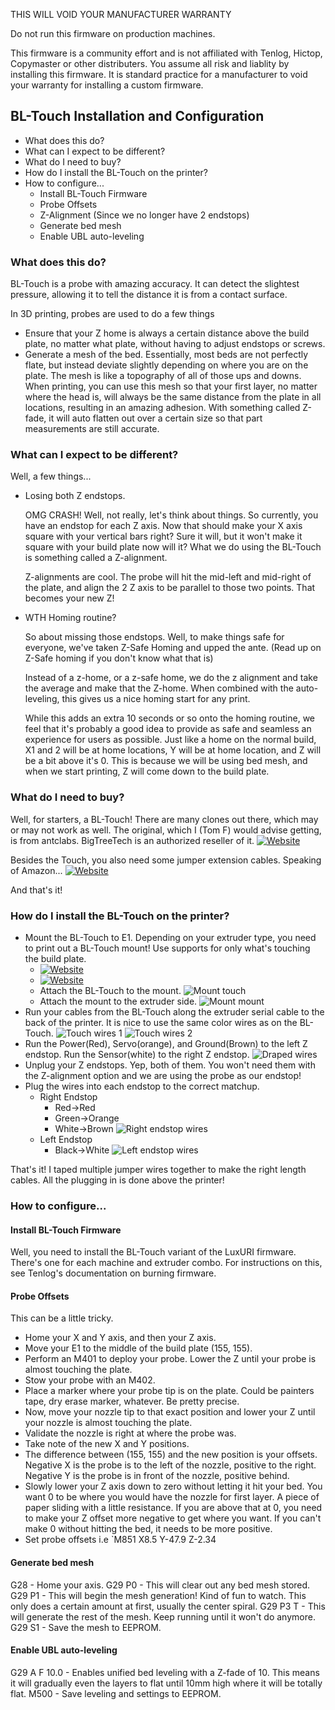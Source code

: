 THIS WILL VOID YOUR MANUFACTURER WARRANTY

Do not run this firmware on production machines.

This firmware is a community effort and is not affiliated with Tenlog, Hictop, Copymaster or other distributers.
You assume all risk and liablity by installing this firmware.
It is standard practice for a manufacturer to void your warranty for installing a custom firmware.

## BL-Touch Installation and Configuration
- What does this do?
- What can I expect to be different?
- What do I need to buy?
- How do I install the BL-Touch on the printer?
- How to configure...
  - Install BL-Touch Firmware
  - Probe Offsets
  - Z-Alignment (Since we no longer have 2 endstops)
  - Generate bed mesh
  - Enable UBL auto-leveling
  
### What does this do?
BL-Touch is a probe with amazing accuracy. It can detect the slightest pressure, allowing it to tell the distance it is from a contact surface.

In 3D printing, probes are used to do a few things
- Ensure that your Z home is always a certain distance above the build plate, no matter what plate, without having to adjust endstops or screws.
- Generate a mesh of the bed. Essentially, most beds are not perfectly flate, but instead deviate slightly depending on where you are on the plate. The mesh is like a topography of all of those ups and downs. When printing, you can use this mesh so that your first layer, no matter where the head is, will always be the same distance from the plate in all locations, resulting in an amazing adhesion. With something called Z-fade, it will auto flatten out over a certain size so that part measurements are still accurate.

### What can I expect to be different?
Well, a few things...
- Losing both Z endstops.

  OMG CRASH! Well, not really, let's think about things. So currently, you have an endstop for each Z axis. Now that should make your X axis square with your vertical bars right? Sure it will, but it won't make it square with your build plate now will it? What we do using the BL-Touch is something called a Z-alignment.
  
  Z-alignments are cool. The probe will hit the mid-left and mid-right of the plate, and align the 2 Z axis to be parallel to those two points. That becomes your new Z!
  
- WTH Homing routine?

  So about missing those endstops. Well, to make things safe for everyone, we've taken Z-Safe Homing and upped the ante. (Read up on Z-Safe homing if you don't know what that is)
  
  Instead of a z-home, or a z-safe home, we do the z alignment and take the average and make that the Z-home. When combined with the auto-leveling, this gives us a nice homing start for any print.
  
  While this adds an extra 10 seconds or so onto the homing routine, we feel that it's probably a good idea to provide as safe and seamless an experience for users as possible. Just like a home on the normal build, X1 and 2 will be at home locations, Y will be at home location, and Z will be a bit above it's 0. This is because we will be using bed mesh, and when we start printing, Z will come down to the build plate.

### What do I need to buy?
Well, for starters, a BL-Touch! There are many clones out there, which may or may not work as well. The original, which I (Tom F) would advise getting, is from antclabs. BigTreeTech is an authorized reseller of it. [![Website](https://img.shields.io/badge/Amazon-green?style=flat-square)](https://www.amazon.com/gp/product/B08BYP4G7J/)

Besides the Touch, you also need some jumper extension cables. Speaking of Amazon... [![Website](https://img.shields.io/badge/Amazon-green?style=flat-square)](https://www.amazon.com/gp/product/B07GD1TH2K/)

And that's it!

### How do I install the BL-Touch on the printer?

- Mount the BL-Touch to E1.
  Depending on your extruder type, you need to print out a BL-Touch mount! Use supports for only what's touching the build plate.
  - [![Website](https://img.shields.io/badge/Titan-black?style=flat-square)](https://github.com/klack/marlin/blob/master/docs/Titan-BL_Touch-Mount.stl)
  - [![Website](https://img.shields.io/badge/Stock-black?style=flat-square)](https://www.thingiverse.com/thing:4726829)
  - Attach the BL-Touch to the mount.
  ![Mount touch](docs/PXL_20210112_202053715.jpg)
  - Attach the mount to the extruder side.
  ![Mount mount](docs/PXL_20210112_202102498.jpg)
- Run your cables from the BL-Touch along the extruder serial cable to the back of the printer. It is nice to use the same color wires as on the BL-Touch.
![Touch wires 1](docs/PXL_20210112_202004002.jpg)
![Touch wires 2](docs/PXL_20210112_202015256.jpg)
- Run the Power(Red), Servo(orange), and Ground(Brown) to the left Z endstop. Run the Sensor(white) to the right Z endstop.
![Draped wires](docs/PXL_20210112_202037819.jpg)
- Unplug your Z endstops. Yep, both of them. You won't need them with the Z-alignment option and we are using the probe as our endstop!
- Plug the wires into each endstop to the correct matchup.
  - Right Endstop
    - Red->Red
    - Green->Orange
    - White->Brown
    ![Right endstop wires](docs/PXL_20210112_201922725.jpg)
  - Left Endstop
    - Black->White
    ![Left endstop wires](docs/PXL_20210112_201846120.jpg)
    
That's it! I taped multiple jumper wires together to make the right length cables. All the plugging in is done above the printer!
    
### How to configure...

#### Install BL-Touch Firmware
Well, you need to install the BL-Touch variant of the LuxURI firmware. There's one for each machine and extruder combo. For instructions on this, see Tenlog's documentation on burning firmware.

#### Probe Offsets
This can be a little tricky.
- Home your X and Y axis, and then your Z axis.
- Move your E1 to the middle of the build plate (155, 155).
- Perform an M401 to deploy your probe. Lower the Z until your probe is almost touching the plate.
- Stow your probe with an M402.
- Place a marker where your probe tip is on the plate. Could be painters tape, dry erase marker, whatever. Be pretty precise.
- Now, move your nozzle tip to that exact position and lower your Z until your nozzle is almost touching the plate.
- Validate the nozzle is right at where the probe was.
- Take note of the new X and Y positions.
- The difference between (155, 155) and the new position is your offsets. Negative X is the probe is to the left of the nozzle, positive to the right. Negative Y is the probe is in front of the nozzle, positive behind.
- Slowly lower your Z axis down to zero without letting it hit your bed. You want 0 to be where you would have the nozzle for first layer. A piece of paper sliding with a little resistance. If you are above that at 0, you need to make your Z offset more negative to get where you want. If you can't make 0 without hitting the bed, it needs to be more positive.
- Set probe offsets i.e `M851 X8.5 Y-47.9 Z-2.34

#### Generate bed mesh
G28 - Home your axis.
G29 P0 - This will clear out any bed mesh stored.
G29 P1 - This will begin the mesh generation! Kind of fun to watch. This only does a certain amount at first, usually the center spiral.
G29 P3 T - This will generate the rest of the mesh. Keep running until it won't do anymore.
G29 S1 - Save the mesh to EEPROM.

#### Enable UBL auto-leveling
G29 A F 10.0 - Enables unified bed leveling with a Z-fade of 10. This means it will gradually even the layers to flat until 10mm high where it will be totally flat.
M500 - Save leveling and settings to EEPROM.
